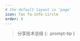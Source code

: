 ```yaml
---
# the default layout is 'page'
icon: fas fa-info-circle
order: 4
---
```


> 分享技术总结
{: .prompt-tip }
